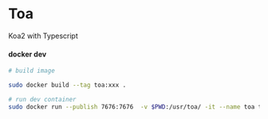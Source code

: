 # Toa

Koa2 with Typescript


#### docker dev
```sh
# build image

sudo docker build --tag toa:xxx .

# run dev container
sudo docker run --publish 7676:7676  -v $PWD:/usr/toa/ -it --name toa toa:4.0 /bin/bash
```